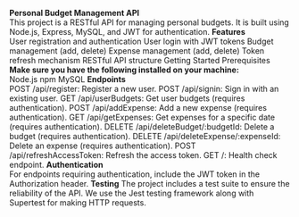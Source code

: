 **Personal Budget Management API**    
    This project is a RESTful API for managing personal budgets. It is built using Node.js, Express, MySQL, and JWT for authentication.
**Features**    
    User registration and authentication
    User login with JWT tokens
    Budget management (add, delete)
    Expense management (add, delete)
    Token refresh mechanism
    RESTful API structure
    Getting Started
    Prerequisites
**Make sure you have the following installed on your machine:**    
    Node.js
    npm
    MySQL
**Endpoints**    
    POST /api/register: Register a new user.
    POST /api/signin: Sign in with an existing user.
    GET /api/userBudgets: Get user budgets (requires authentication).
    POST /api/addExpense: Add a new expense (requires authentication).
    GET /api/getExpenses: Get expenses for a specific date (requires authentication).
    DELETE /api/deleteBudget/:budgetId: Delete a budget (requires authentication).
    DELETE /api/deleteExpense/:expenseId: Delete an expense (requires authentication).
    POST /api/refreshAccessToken: Refresh the access token.
    GET /: Health check endpoint.
**Authentication**    
    For endpoints requiring authentication, include the JWT token in the Authorization header.
**Testing**
    The project includes a test suite to ensure the reliability of the API. We use the Jest testing framework along with Supertest for making HTTP requests.
